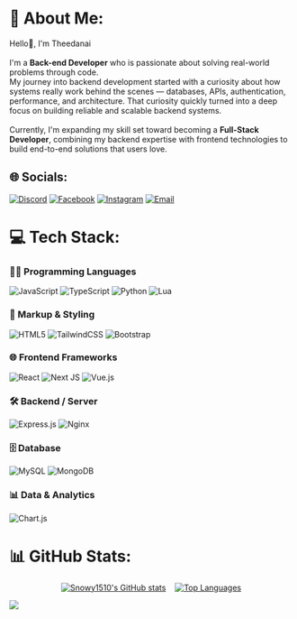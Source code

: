 # 💫 About Me:
Hello👋, I'm Theedanai <br><br>I'm a **Back-end Developer** who is passionate about solving real-world problems through code.  <br>My journey into backend development started with a curiosity about how systems really work behind the scenes — databases, APIs, authentication, performance, and architecture. That curiosity quickly turned into a deep focus on building reliable and scalable backend systems.<br><br>Currently, I'm expanding my skill set toward becoming a **Full-Stack Developer**, combining my backend expertise with frontend technologies to build end-to-end solutions that users love.

## 🌐 Socials:
[![Discord](https://img.shields.io/badge/Discord-%237289DA.svg?logo=discord&logoColor=white)](https://discord.gg/beyour_.) 
[![Facebook](https://img.shields.io/badge/Facebook-%231877F2.svg?logo=Facebook&logoColor=white)](https://www.facebook.com/Tomorrow141265/) 
[![Instagram](https://img.shields.io/badge/Instagram-%23E4405F.svg?logo=Instagram&logoColor=white)](https://instagram.com/rt._iam) 
[![Email](https://img.shields.io/badge/Email-D14836?logo=gmail&logoColor=white)](mailto:parm141265@gmail.com) 

# 💻 Tech Stack:

### 👨‍💻 Programming Languages
![JavaScript](https://img.shields.io/badge/javascript-%23323330.svg?style=for-the-badge&logo=javascript&logoColor=%23F7DF1E) 
![TypeScript](https://img.shields.io/badge/typescript-%23007ACC.svg?style=for-the-badge&logo=typescript&logoColor=white) 
![Python](https://img.shields.io/badge/python-%23323330.svg?style=for-the-badge&logo=python&logoColor=white)
![Lua](https://img.shields.io/badge/lua-2C2D72.svg?style=for-the-badge&logo=lua&logoColor=white)

### 🧾 Markup & Styling
![HTML5](https://img.shields.io/badge/html5-%23E34F26.svg?style=for-the-badge&logo=html5&logoColor=white) 
![TailwindCSS](https://img.shields.io/badge/tailwindcss-%2338B2AC.svg?style=for-the-badge&logo=tailwind-css&logoColor=white) 
![Bootstrap](https://img.shields.io/badge/bootstrap-%238511FA.svg?style=for-the-badge&logo=bootstrap&logoColor=white) 

### 🌐 Frontend Frameworks
![React](https://img.shields.io/badge/react-%2320232a.svg?style=for-the-badge&logo=react&logoColor=%2361DAFB) 
![Next JS](https://img.shields.io/badge/Next-black?style=for-the-badge&logo=next.js&logoColor=white) 
![Vue.js](https://img.shields.io/badge/vue.js-%2335495e.svg?style=for-the-badge&logo=vuedotjs&logoColor=%234FC08D)

### 🛠️ Backend / Server
![Express.js](https://img.shields.io/badge/express.js-%23404d59.svg?style=for-the-badge&logo=express&logoColor=%2361DAFB) 
![Nginx](https://img.shields.io/badge/nginx-%23009639.svg?style=for-the-badge&logo=nginx&logoColor=white)

### 🗄️ Database
![MySQL](https://img.shields.io/badge/mysql-4479A1.svg?style=for-the-badge&logo=mysql&logoColor=white) 
![MongoDB](https://img.shields.io/badge/MongoDB-%234ea94b.svg?style=for-the-badge&logo=mongodb&logoColor=white) 

### 📊 Data & Analytics
![Chart.js](https://img.shields.io/badge/chart.js-F5788D.svg?style=for-the-badge&logo=chart.js&logoColor=white) 


# 📊 GitHub Stats:

<div align="center" style="display: flex; justify-content: center; gap: 16px;">
  <a href="https://github.com/l3eyourDev">
    <img src="https://github-readme-stats.vercel.app/api?username=l3eyourDev&show_icons=true&count_private=true&title_color=0891b2&text_color=ffffff&icon_color=0891b2&bg_color=1c1917&hide_border=true" alt="Snowy1510's GitHub stats" />
  </a>
  <a href="https://github.com/l3eyourDev">
    <img src="https://github-readme-stats.vercel.app/api/top-langs/?username=l3eyourDev&langs_count=10&title_color=0891b2&text_color=ffffff&icon_color=0891b2&bg_color=1c1917&hide_border=true&locale=en&custom_title=Top%20Languages" alt="Top Languages" />
  </a>
</div>


[![](https://visitcount.itsvg.in/api?id=TheedanaiRattanakulchainun&icon=0&color=0)](https://visitcount.itsvg.in)

